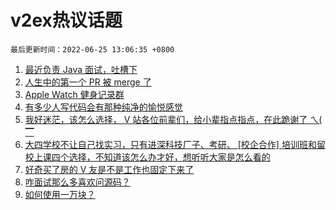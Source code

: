 # v2ex热议话题

`最后更新时间：2022-06-25 13:06:35 +0800`

1. [最近负责 Java 面试，吐槽下](https://www.v2ex.com/t/861954)
1. [人生中的第一个 PR 被 merge 了](https://www.v2ex.com/t/861906)
1. [Apple Watch 健身记录群](https://www.v2ex.com/t/861927)
1. [有多少人写代码会有那种纯净的愉悦感觉](https://www.v2ex.com/t/861945)
1. [我好迷茫，该怎么选择， V 站各位前辈们，给小辈指点指点，在此跪谢了 ㄟ( ▔](https://www.v2ex.com/t/861929)
1. [大四学校不让自己找实习，只有进深科技厂子、考研、 [校企合作] 培训班和留校上课四个选择，不知道该怎么办才好，想听听大家是怎么看的](https://www.v2ex.com/t/861953)
1. [好奇买了房的 V 友是不是工作也固定下来了](https://www.v2ex.com/t/861931)
1. [咋面试那么多喜欢问源码？](https://www.v2ex.com/t/861918)
1. [如何使用一万块？](https://www.v2ex.com/t/862072)

